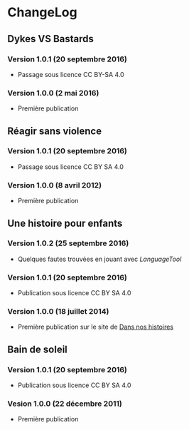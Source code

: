 ChangeLog 
=========

Dykes VS Bastards
-----------------
### Version 1.0.1 (20 septembre 2016) ###
* Passage sous licence CC BY-SA 4.0

### Version 1.0.0 (2 mai 2016) ###
* Première publication



Réagir sans violence 
--------------------
### Version 1.0.1 (20 septembre 2016) ###
* Passage sous licence CC BY SA 4.0

### Version 1.0.0 (8 avril 2012) ###
* Première publication



Une histoire pour enfants
--------------------------
### Version 1.0.2 (25 septembre 2016) ###
* Quelques fautes trouvées en jouant avec *LanguageTool*

### Version 1.0.1 (20 septembre 2016) ###
* Publication sous licence CC BY SA 4.0

### Version 1.0.0 (18 juillet 2014) ###
* Première publication sur le site de
  [Dans nos histoires](http://blog.dansnoshistoires.org/spip.php?article14) 



Bain de soleil
--------------
### Version 1.0.1 (20 septembre 2016) ###
* Publication sous licence CC BY SA 4.0

### Vesion 1.0.0 (22 décembre 2011) ###
* Première publication
